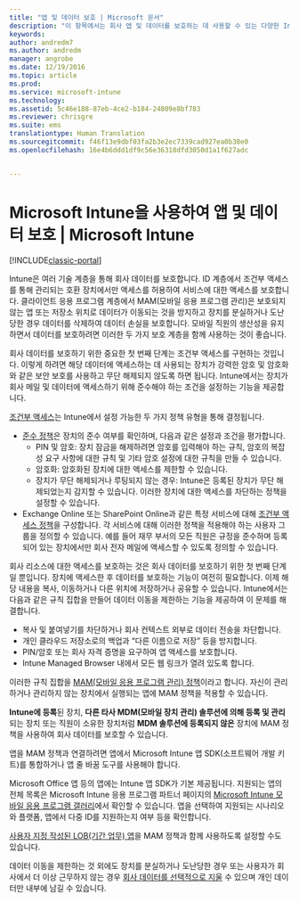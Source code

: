 ```yaml
---
title: "앱 및 데이터 보호 | Microsoft 문서"
description: "이 항목에서는 회사 앱 및 데이터를 보호하는 데 사용할 수 있는 다양한 Intune의 특징과 기능에 대해 설명합니다."
keywords: 
author: andredm7
ms.author: andredm
manager: angrobe
ms.date: 12/19/2016
ms.topic: article
ms.prod: 
ms.service: microsoft-intune
ms.technology: 
ms.assetid: 5c46e188-87eb-4ce2-b184-24809e8bf783
ms.reviewer: chrisgre
ms.suite: ems
translationtype: Human Translation
ms.sourcegitcommit: f46f13e9dbf03fa2b3e2ec7339cad927ea0b38e0
ms.openlocfilehash: 16e4b6ddd1df9c56e36318dfd3050d1a1f627adc


---
```


# <a name="protect-apps-and-data-with-microsoft-intune"></a>Microsoft Intune을 사용하여 앱 및 데이터 보호 | Microsoft Intune

[!INCLUDE[classic-portal](../includes/classic-portal.md)]

Intune은 여러 기술 계층을 통해 회사 데이터를 보호합니다. ID 계층에서 조건부 액세스를 통해 관리되는 호환 장치에서만 액세스를 허용하여 서비스에 대한 액세스를 보호합니다. 클라이언트 응용 프로그램 계층에서 MAM(모바일 응용 프로그램 관리)은 보호되지 않는 앱 또는 저장소 위치로 데이터가 이동되는 것을 방지하고 장치를 분실하거나 도난당한 경우 데이터를 삭제하여 데이터 손실을 보호합니다. 모바일 직원의 생산성을 유지하면서 데이터를 보호하려면 이러한 두 가지 보호 계층을 함께 사용하는 것이 좋습니다.

회사 데이터를 보호하기 위한 중요한 첫 번째 단계는 조건부 액세스를 구현하는 것입니다. 이렇게 하려면 해당 데이터에 액세스하는 데 사용되는 장치가 강력한 암호 및 암호화와 같은 보안 보호를 사용하고 무단 해제되지 않도록 하면 됩니다. Intune에서는 장치가 회사 메일 및 데이터에 액세스하기 위해 준수해야 하는 조건을 설정하는 기능을 제공합니다.

[조건부 액세스](restrict-access-to-email-and-o365-services-with-microsoft-intune.md)는 Intune에서 설정 가능한 두 가지 정책 유형을 통해 결정됩니다.
- [준수 정책](introduction-to-device-compliance-policies-in-microsoft-intune.md)은 장치의 준수 여부를 확인하며, 다음과 같은 설정과 조건을 평가합니다.
  - PIN 및 암호: 장치 잠금을 해제하려면 암호를 입력해야 하는 규칙, 암호의 복잡성 요구 사항에 대한 규칙 및 기타 암호 설정에 대한 규칙을 만들 수 있습니다.
  - 암호화: 암호화된 장치에 대한 액세스를 제한할 수 있습니다.
  - 장치가 무단 해제되거나 루팅되지 않는 경우: Intune은 등록된 장치가 무단 해제되었는지 감지할 수 있습니다. 이러한 장치에 대한 액세스를 차단하는 정책을 설정할 수 있습니다.
- Exchange Online 또는 SharePoint Online과 같은 특정 서비스에 대해 [조건부 액세스 정책](restrict-access-to-email-and-o365-services-with-microsoft-intune.md)을 구성합니다. 각 서비스에 대해 이러한 정책을 적용해야 하는 사용자 그룹을 정의할 수 있습니다. 예를 들어 재무 부서의 모든 직원은 규정을 준수하며 등록되어 있는 장치에서만 회사 전자 메일에 액세스할 수 있도록 정의할 수 있습니다.

회사 리소스에 대한 액세스를 보호하는 것은 회사 데이터를 보호하기 위한 첫 번째 단계일 뿐입니다. 장치에 액세스한 후 데이터를 보호하는 기능이 여전히 필요합니다. 이제 해당 내용을 복사, 이동하거나 다른 위치에 저장하거나 공유할 수 있습니다. Intune에서는 다음과 같은 규칙 집합을 만들어 데이터 이동을 제한하는 기능을 제공하여 이 문제를 해결합니다.
- 복사 및 붙여넣기를 차단하거나 회사 컨텍스트 외부로 데이터 전송을 차단합니다.
- 개인 클라우드 저장소로의 백업과 “다른 이름으로 저장” 등을 방지합니다.
- PIN/암호 또는 회사 자격 증명을 요구하여 앱 액세스를 보호합니다.
- Intune Managed Browser 내에서 모든 웹 링크가 열려 있도록 합니다.

이러한 규칙 집합을 [MAM(모바일 응용 프로그램 관리) 정책](protect-app-data-using-mobile-app-management-policies-with-microsoft-intune.md)이라고 합니다. 자신이 관리하거나 관리하지 않는 장치에서 실행되는 앱에 MAM 정책을 적용할 수 있습니다.  

**Intune에 등록**된 장치, **다른 타사 MDM(모바일 장치 관리) 솔루션에 의해 등록 및 관리**되는 장치 또는 직원이 소유한 장치처럼 **MDM 솔루션에 등록되지 않은** 장치에 MAM 정책을 사용하여 회사 데이터를 보호할 수 있습니다.

앱을 MAM 정책과 연결하려면 앱에서 Microsoft Intune 앱 SDK(소프트웨어 개발 키트)를 통합하거나 앱 줄 바꿈 도구를 사용해야 합니다.

Microsoft Office 앱 등의 앱에는 Intune 앱 SDK가 기본 제공됩니다. 지원되는 앱의 전체 목록은 Microsoft Intune 응용 프로그램 파트너 페이지의 [Microsoft Intune 모바일 응용 프로그램 갤러리](https://www.microsoft.com/en-us/cloud-platform/microsoft-intune-apps)에서 확인할 수 있습니다. 앱을 선택하여 지원되는 시나리오와 플랫폼, 앱에서 다중 ID를 지원하는지 여부 등을 확인합니다.

[사용자 지정 작성된 LOB(기간 업무) 앱](decide-how-to-prepare-apps-for-mobile-application-management-with-microsoft-intune.md)을 MAM 정책과 함께 사용하도록 설정할 수도 있습니다.

데이터 이동을 제한하는 것 외에도 장치를 분실하거나 도난당한 경우 또는 사용자가 회사에서 더 이상 근무하지 않는 경우 [회사 데이터를 선택적으로 지울](wipe-managed-company-app-data-with-microsoft-intune.md) 수 있으며 개인 데이터만 내부에 남길 수 있습니다.



<!--HONumber=Dec16_HO3-->


